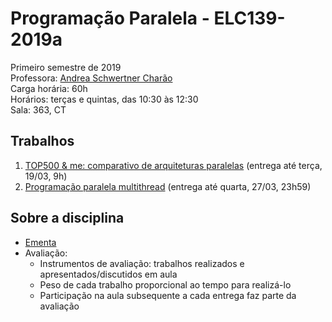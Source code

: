 # Programação Paralela - ELC139-2019a
Primeiro semestre de 2019  
Professora: [Andrea Schwertner Charão](http://www.inf.ufsm.br/~andrea)  
Carga horária: 60h  
Horários: terças e quintas, das 10:30 às 12:30  
Sala: 363, CT


## Trabalhos
 1. [TOP500 & me: comparativo de arquiteturas paralelas](trabalhos/t1) (entrega até terça, 19/03, 9h)
 2. [Programação paralela multithread](trabalhos/t2) (entrega até quarta, 27/03, 23h59)
<!--
 2. [Experiências com profilers](trabalhos/t2) (entrega até quarta, 21/03, 23h59)
 3. [Programação paralela multithread](trabalhos/t3) (entrega até segunda, 09/04, 23h59)
 4. [Scheduling com OpenMP](trabalhos/t4) (entrega até quarta, 18/04, 23h59)
 5. [Aplicação do método de Monte Carlo em OpenMP](trabalhos/t5) (entrega até segunda, 23/04, 23h59 - apresentação/discussão terça, 24/04)
 6. [N-Rainhas com OpenMP](trabalhos/t6) (entrega até segunda, 07/05, 23h59 - apresentação/discussão terça, 08/05)
 7. [Primeiros passos com MPI](trabalhos/t7) (entrega até segunda, 04/06, 23h59 - discussão terça, 05/06)
 8. [Comunicação coletiva em MPI](trabalhos/t8) (entrega até quarta, 13/06, 23h59 - discussão quinta, 14/06)
 9. [Resolvendo um problema da maratona de programação paralela](trabalhos/t9) (entrega até segunda, 25/06, 23h59 - apresentação terça, 26/06)

 6. [Experiências com MPI](trabalhos/t6) (entrega até segunda, 02/05, 23h59)
 7. [Algoritmo de Dijkstra com OpenMPI](https://github.com/fpuntel/ELC139) (até 17/05, 23h59)

 - [Experiências com profilers] (trabalhos/t2) (entrega até quarta, 23/03/2016, 23h59)
 - [Programação paralela multithread] (trabalhos/t3) (entrega até segunda, 04/04/2016, 23h59)
 - [Floyd-Warshall paralelo em multicore] (trabalhos/t4) (entrega até quarta, 20/04, 23h59)
 - [Mistério dos primos em OpenMP] (trabalhos/t5) (entrega até quarta, 04/05, 23h59)
 - [Ray-tracer paralelo com MPI] (trabalhos/t6) (entregas parciais até as aulas dos dias 31/05 e 02/06; entrega final até dia 06/06, 23:59)
-->


## Sobre a disciplina
 - [Ementa](https://drive.google.com/file/d/0B8XtQdF_Gdk2RHZZR0NMaU4xSGc/view)
 - Avaliação: 
   - Instrumentos de avaliação: trabalhos realizados e apresentados/discutidos em aula
   - Peso de cada trabalho proporcional ao tempo para realizá-lo
   - Participação na aula subsequente a cada entrega faz parte da avaliação

